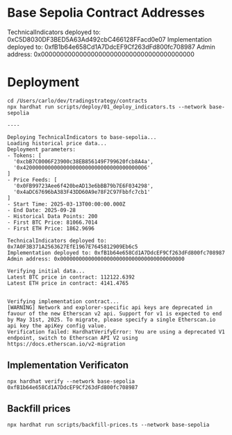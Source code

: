 # Base Sepolia Contract Addresses

TechnicalIndicators deployed to: 0xC5D8030DF3BED5A63Ad492cbC466128FFacd0e07
Implementation deployed to: 0xfB1b64e658Cd1A7DdcEF9Cf263dFd800fc708987
Admin address: 0x0000000000000000000000000000000000000000

# Deployment 

```
cd /Users/carlo/dev/tradingstrategy/contracts
npx hardhat run scripts/deploy/01_deploy_indicators.ts --network base-sepolia

----

Deploying TechnicalIndicators to base-sepolia...
Loading historical price data...
Deployment parameters:
- Tokens: [
  '0xcbB7C0006F23900c38EB856149F799620fcb8A4a',
  '0x4200000000000000000000000000000000000006'
]
- Price Feeds: [
  '0x0FB99723Aee6f420beAD13e6bBB79b7E6F034298',
  '0x4aDC67696bA383F43DD60A9e78F2C97Fbbfc7cb1'
]
- Start Time: 2025-03-13T00:00:00.000Z
- End Date: 2025-09-28
- Historical Data Points: 200
- First BTC Price: 81066.7014
- First ETH Price: 1862.9696

TechnicalIndicators deployed to: 0x7A0F3B371A2563627EfE1967E7645812909Eb6c5
Implementation deployed to: 0xfB1b64e658Cd1A7DdcEF9Cf263dFd800fc708987
Admin address: 0x0000000000000000000000000000000000000000

Verifying initial data...
Latest BTC price in contract: 112122.6392
Latest ETH price in contract: 4141.4765


Verifying implementation contract...
[WARNING] Network and explorer-specific api keys are deprecated in favour of the new Etherscan v2 api. Support for v1 is expected to end by May 31st, 2025. To migrate, please specify a single Etherscan.io api key the apiKey config value.
Verification failed: HardhatVerifyError: You are using a deprecated V1 endpoint, switch to Etherscan API V2 using https://docs.etherscan.io/v2-migration

```


## Implementation Verificaton

```
npx hardhat verify --network base-sepolia 0xfB1b64e658Cd1A7DdcEF9Cf263dFd800fc708987

```

## Backfill prices


```
npx hardhat run scripts/backfill-prices.ts --network base-sepolia

```
